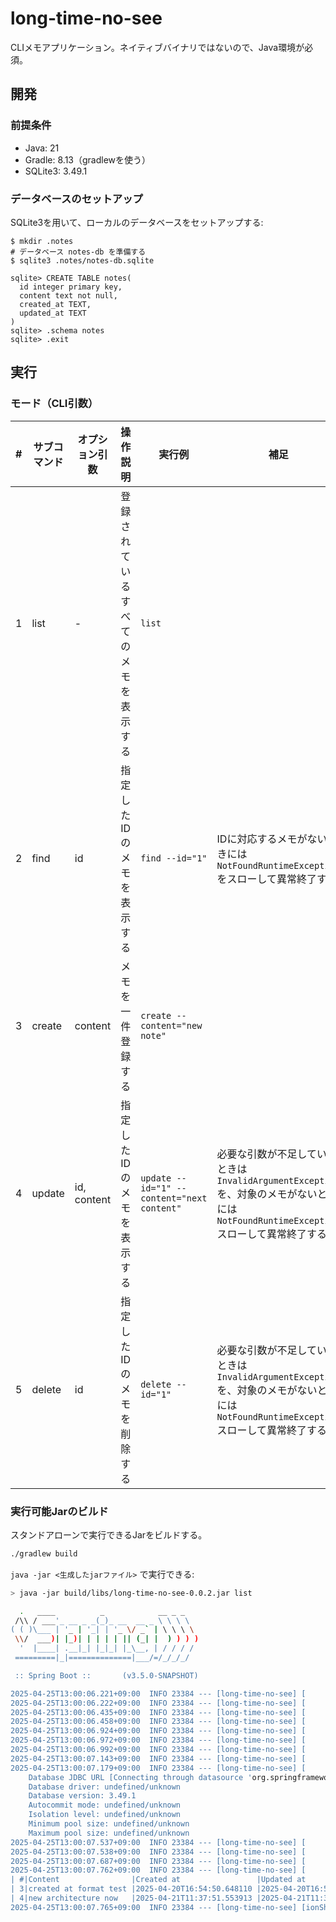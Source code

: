 # long-time-no-see

CLIメモアプリケーション。ネイティブバイナリではないので、Java環境が必須。

## 開発

### 前提条件

- Java: 21
- Gradle: 8.13（gradlewを使う）
- SQLite3: 3.49.1

### データベースのセットアップ

SQLite3を用いて、ローカルのデータベースをセットアップする:

```
$ mkdir .notes
# データベース notes-db を準備する
$ sqlite3 .notes/notes-db.sqlite

sqlite> CREATE TABLE notes(
  id integer primary key,
  content text not null,
  created_at TEXT,
  updated_at TEXT
)
sqlite> .schema notes
sqlite> .exit
```

## 実行

### モード（CLI引数）

| # | サブコマンド | オプション引数     | 操作説明               | 実行例                                        | 補足                                                                                               |
|---|--------|-------------|--------------------|--------------------------------------------|--------------------------------------------------------------------------------------------------|
| 1 | list   | -           | 登録されているすべてのメモを表示する | `list`                                     |
| 2 | find   | id          | 指定したIDのメモを表示する     | `find --id="1"`                            | IDに対応するメモがないときには `NotFoundRuntimeException` をスローして異常終了する                                         |
| 3 | create | content     | メモを一件登録する          | `create --content="new note"`              |                                                                                                  |
| 4 | update | id, content | 指定したIDのメモを表示する     | `update --id="1" --content="next content"` | 必要な引数が不足しているときは `InvalidArgumentException` を、対象のメモがないときには `NotFoundRuntimeException` スローして異常終了する |
| 5 | delete | id          | 指定したIDのメモを削除する     | `delete --id="1"`                          | 必要な引数が不足しているときは `InvalidArgumentException` を、対象のメモがないときには `NotFoundRuntimeException` スローして異常終了する |

### 実行可能Jarのビルド

スタンドアローンで実行できるJarをビルドする。

```bash
./gradlew build
```

`java -jar <生成したjarファイル>` で実行できる:

```bash
> java -jar build/libs/long-time-no-see-0.0.2.jar list

  .   ____          _            __ _ _
 /\\ / ___'_ __ _ _(_)_ __  __ _ \ \ \ \
( ( )\___ | '_ | '_| | '_ \/ _` | \ \ \ \
 \\/  ___)| |_)| | | | | || (_| |  ) ) ) )
  '  |____| .__|_| |_|_| |_\__, | / / / /
 =========|_|==============|___/=/_/_/_/

 :: Spring Boot ::       (v3.5.0-SNAPSHOT)

2025-04-25T13:00:06.221+09:00  INFO 23384 --- [long-time-no-see] [           main] i.g.s.l.LongTimeNoSeeApplication         : Starting LongTimeNoSeeApplication v0.0.2 using Java 21.0.6 with PID 23384 (/Users/SimonNozaki/workspace/project/apps/long-time-no-see/build/libs/long-time-no-see-0.0.2.jar started by SimonNozaki in /Users/SimonNozaki/workspace/project/apps/long-time-no-see)
2025-04-25T13:00:06.222+09:00  INFO 23384 --- [long-time-no-see] [           main] i.g.s.l.LongTimeNoSeeApplication         : No active profile set, falling back to 1 default profile: "default"
2025-04-25T13:00:06.435+09:00  INFO 23384 --- [long-time-no-see] [           main] .s.d.r.c.RepositoryConfigurationDelegate : Bootstrapping Spring Data JPA repositories in DEFAULT mode.
2025-04-25T13:00:06.458+09:00  INFO 23384 --- [long-time-no-see] [           main] .s.d.r.c.RepositoryConfigurationDelegate : Finished Spring Data repository scanning in 19 ms. Found 1 JPA repository interface.
2025-04-25T13:00:06.924+09:00  INFO 23384 --- [long-time-no-see] [           main] o.hibernate.jpa.internal.util.LogHelper  : HHH000204: Processing PersistenceUnitInfo [name: default]
2025-04-25T13:00:06.972+09:00  INFO 23384 --- [long-time-no-see] [           main] org.hibernate.Version                    : HHH000412: Hibernate ORM core version 6.6.13.Final
2025-04-25T13:00:06.992+09:00  INFO 23384 --- [long-time-no-see] [           main] o.h.c.internal.RegionFactoryInitiator    : HHH000026: Second-level cache disabled
2025-04-25T13:00:07.143+09:00  INFO 23384 --- [long-time-no-see] [           main] o.s.o.j.p.SpringPersistenceUnitInfo      : No LoadTimeWeaver setup: ignoring JPA class transformer
2025-04-25T13:00:07.179+09:00  INFO 23384 --- [long-time-no-see] [           main] org.hibernate.orm.connections.pooling    : HHH10001005: Database info:
	Database JDBC URL [Connecting through datasource 'org.springframework.jdbc.datasource.DriverManagerDataSource@540a903b']
	Database driver: undefined/unknown
	Database version: 3.49.1
	Autocommit mode: undefined/unknown
	Isolation level: undefined/unknown
	Minimum pool size: undefined/unknown
	Maximum pool size: undefined/unknown
2025-04-25T13:00:07.537+09:00  INFO 23384 --- [long-time-no-see] [           main] o.h.e.t.j.p.i.JtaPlatformInitiator       : HHH000489: No JTA platform available (set 'hibernate.transaction.jta.platform' to enable JTA platform integration)
2025-04-25T13:00:07.538+09:00  INFO 23384 --- [long-time-no-see] [           main] j.LocalContainerEntityManagerFactoryBean : Initialized JPA EntityManagerFactory for persistence unit 'default'
2025-04-25T13:00:07.687+09:00  INFO 23384 --- [long-time-no-see] [           main] i.g.s.l.LongTimeNoSeeApplication         : Started LongTimeNoSeeApplication in 1.665 seconds (process running for 1.919)
2025-04-25T13:00:07.762+09:00  INFO 23384 --- [long-time-no-see] [           main] i.g.s.longtimenosee.domain.note.UseCase  : 2 records found:
| #|Content                |Created at                 |Updated at                 |
| 3|created at format test |2025-04-20T16:54:50.648110 |2025-04-20T16:54:50.648110 |
| 4|new architecture now   |2025-04-21T11:37:51.553913 |2025-04-21T11:37:51.553913 |
2025-04-25T13:00:07.765+09:00  INFO 23384 --- [long-time-no-see] [ionShutdownHook] j.LocalContainerEntityManagerFactoryBean : Closing JPA EntityManagerFactory for persistence unit 'default'
```
